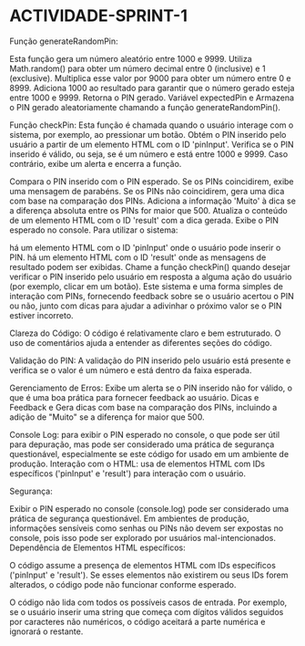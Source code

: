 # ACTIVIDADE-SPRINT-1

Função generateRandomPin:

Esta função gera um número aleatório entre 1000 e 9999.
Utiliza Math.random() para obter um número decimal entre 0 (inclusive) e 1 (exclusive).
Multiplica esse valor por 9000 para obter um número entre 0 e 8999.
Adiciona 1000 ao resultado para garantir que o número gerado esteja entre 1000 e 9999.
Retorna o PIN gerado.
Variável expectedPin e Armazena o PIN gerado aleatoriamente chamando a função generateRandomPin().

Função checkPin: Esta função é chamada quando o usuário interage com o sistema, por exemplo, ao pressionar um botão.
Obtém o PIN inserido pelo usuário a partir de um elemento HTML com o ID 'pinInput'.
Verifica se o PIN inserido é válido, ou seja, se é um número e está entre 1000 e 9999. Caso contrário, exibe um alerta e encerra a função.

Compara o PIN inserido com o PIN esperado.
Se os PINs coincidirem, exibe uma mensagem de parabéns.
Se os PINs não coincidirem, gera uma dica com base na comparação dos PINs.
Adiciona a informação 'Muito' à dica se a diferença absoluta entre os PINs for maior que 500.
Atualiza o conteúdo de um elemento HTML com o ID 'result' com a dica gerada.
Exibe o PIN esperado no console.
Para utilizar o sistema:

 há um elemento HTML com o ID 'pinInput' onde o usuário pode inserir o PIN.
 há um elemento HTML com o ID 'result' onde as mensagens de resultado podem ser exibidas.
Chame a função checkPin() quando desejar verificar o PIN inserido pelo usuário em resposta a alguma ação do usuário (por exemplo, clicar em um botão).
Este sistema e uma forma simples de interação com PINs, fornecendo feedback sobre se o usuário acertou o PIN ou não, junto com dicas para ajudar a adivinhar o próximo valor se o PIN estiver incorreto.

Clareza do Código: O código é relativamente claro e bem estruturado.
O uso de comentários ajuda a entender as diferentes seções do código.

Validação do PIN: A validação do PIN inserido pelo usuário está presente e verifica se o valor é um número e está dentro da faixa esperada.

Gerenciamento de Erros: Exibe um alerta se o PIN inserido não for válido, o que é uma boa prática para fornecer feedback ao usuário.
Dicas e Feedback e Gera dicas com base na comparação dos PINs, incluindo a adição de "Muito" se a diferença for maior que 500.

Console Log: para exibir o PIN esperado no console, o que pode ser útil para depuração, mas pode ser considerado uma prática de segurança questionável, especialmente se este código for usado em um ambiente de produção.
Interação com o HTML: usa de elementos HTML com IDs específicos ('pinInput' e 'result') para interação com o usuário.

Segurança:

Exibir o PIN esperado no console (console.log) pode ser considerado uma prática de segurança questionável. Em ambientes de produção, informações sensíveis como senhas ou PINs não devem ser expostas no console, pois isso pode ser explorado por usuários mal-intencionados.
Dependência de Elementos HTML específicos:

O código assume a presença de elementos HTML com IDs específicos ('pinInput' e 'result'). Se esses elementos não existirem ou seus IDs forem alterados, o código pode não funcionar conforme esperado.

O código não lida com todos os possíveis casos de entrada. Por exemplo, se o usuário inserir uma string que começa com dígitos válidos seguidos por caracteres não numéricos, o código aceitará a parte numérica e ignorará o restante.